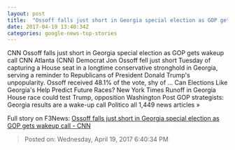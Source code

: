 ```yaml
---
layout: post
title:  "Ossoff falls just short in Georgia special election as GOP gets wakeup call - CNN"
date: 2017-04-19 13:40:34Z
categories: google-news-top-stories
---
```


CNN Ossoff falls just short in Georgia special election as GOP gets wakeup call CNN Atlanta (CNN) Democrat Jon Ossoff fell just short Tuesday of capturing a House seat in a longtime conservative stronghold in Georgia, serving a reminder to Republicans of President Donald Trump's unpopularity. Ossoff received 48.1% of the vote, shy of ... Can Elections Like Georgia's Help Predict Future Races? New York Times Runoff in Georgia House race could test Trump, opposition Washington Post GOP strategists: Georgia results are a wake-up call Politico all 1,449 news articles »


Full story on F3News: [Ossoff falls just short in Georgia special election as GOP gets wakeup call - CNN](http://www.f3nws.com/n/zhsKzE)

> Posted on: Wednesday, April 19, 2017 6:40:34 PM
